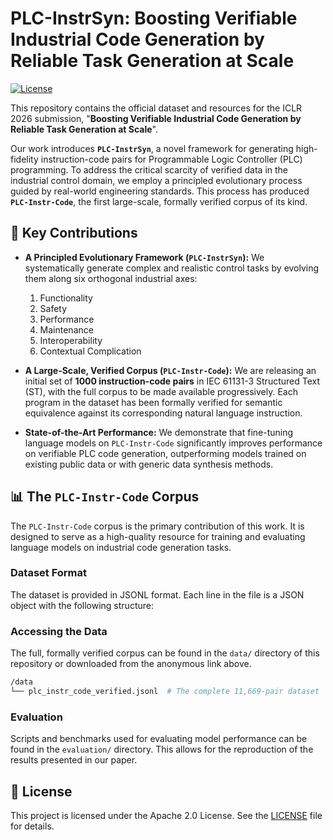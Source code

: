# PLC-InstrSyn: Boosting Verifiable Industrial Code Generation by Reliable Task Generation at Scale

[![License](https://img.shields.io/badge/License-Apache%202.0-orange.svg)](LICENSE)

This repository contains the official dataset and resources for the ICLR 2026 submission, "**Boosting Verifiable Industrial Code Generation by Reliable Task Generation at Scale**".

Our work introduces **`PLC-InstrSyn`**, a novel framework for generating high-fidelity instruction-code pairs for Programmable Logic Controller (PLC) programming. To address the critical scarcity of verified data in the industrial control domain, we employ a principled evolutionary process guided by real-world engineering standards. This process has produced **`PLC-Instr-Code`**, the first large-scale, formally verified corpus of its kind.

## 🚀 Key Contributions

* **A Principled Evolutionary Framework (`PLC-InstrSyn`):** We systematically generate complex and realistic control tasks by evolving them along six orthogonal industrial axes:
    1.  Functionality
    2.  Safety
    3.  Performance
    4.  Maintenance
    5.  Interoperability
    6.  Contextual Complication

* **A Large-Scale, Verified Corpus (`PLC-Instr-Code`):** We are releasing an initial set of **1000 instruction-code pairs** in IEC 61131-3 Structured Text (ST), with the full corpus to be made available progressively. Each program in the dataset has been formally verified for semantic equivalence against its corresponding natural language instruction.

* **State-of-the-Art Performance:** We demonstrate that fine-tuning language models on `PLC-Instr-Code` significantly improves performance on verifiable PLC code generation, outperforming models trained on existing public data or with generic data synthesis methods.

## 📊 The `PLC-Instr-Code` Corpus

The `PLC-Instr-Code` corpus is the primary contribution of this work. It is designed to serve as a high-quality resource for training and evaluating language models on industrial code generation tasks.

### Dataset Format

The dataset is provided in JSONL format. Each line in the file is a JSON object with the following structure:



### Accessing the Data

The full, formally verified corpus can be found in the `data/` directory of this repository or downloaded from the anonymous link above.

```bash
/data
└── plc_instr_code_verified.jsonl  # The complete 11,669-pair dataset
```



### Evaluation

Scripts and benchmarks used for evaluating model performance can be found in the `evaluation/` directory. This allows for the reproduction of the results presented in our paper.



## 📜 License

This project is licensed under the Apache 2.0 License. See the [LICENSE](https://www.google.com/search?q=LICENSE) file for details.

```
```

